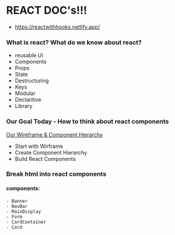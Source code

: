 # REACT DOC's!!!
  - https://reactwithhooks.netlify.app/

### What is react? What do we know about react? 
  - reusable UI
  - Components
  - Props
  - State
  - Destructuring
  - Keys
  - Modular
  - Declaritive
  - Library



### Our Goal Today - How to think about react components
[Our Wireframe & Component Hierarchy](https://miro.com/app/board/uXjVORfXYPE=/?invite_link_id=460000643272)
  - Start with Wirframe
  - Create Component Hierarchy
  - Build React Components

### Break html into react components
  #### components:
    - Banner
    - NavBar
    - MainDisplay
    - Form
    - CardContainer
    - Card



